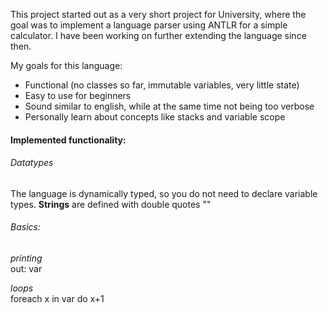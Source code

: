 This project started out as a very short project for University, where the goal was to implement a language parser
using ANTLR for a simple calculator. I have been working on further extending the language since then.

My goals for this language:

* Functional (no classes so far, immutable variables, very little state)
* Easy to use for beginners
* Sound similar to english, while at the same time not being too verbose
* Personally learn about concepts like stacks and variable scope

#### Implemented functionality:

###### Datatypes
The language is dynamically typed, so you do not need to declare variable types.
**Strings** are defined with double quotes ""

###### Basics:

*printing* <br>
out: var

*loops* <br>
foreach x in var do x+1